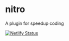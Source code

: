 # nitro
A plugin for speedup coding


[![Netlify Status](https://api.netlify.com/api/v1/badges/0e8e76f4-7488-4df6-a94a-438098849d28/deploy-status)](https://app.netlify.com/sites/nitrojs/deploys)
